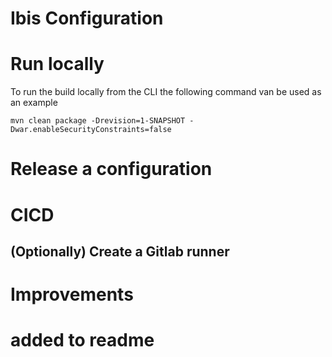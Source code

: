 # Ibis Configuration


# Run locally
To run the build locally from the CLI the following command van be used as an example

```
mvn clean package -Drevision=1-SNAPSHOT -Dwar.enableSecurityConstraints=false

```


# Release a configuration


# CICD



## (Optionally) Create a Gitlab runner



# Improvements

# added to readme




